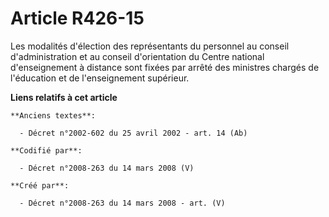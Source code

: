 # Article R426-15

Les modalités d'élection des représentants du personnel au conseil d'administration et au conseil d'orientation du Centre
national d'enseignement à distance sont fixées par arrêté des ministres chargés de l'éducation et de l'enseignement
supérieur.

**Liens relatifs à cet article**

	**Anciens textes**:

	  - Décret n°2002-602 du 25 avril 2002 - art. 14 (Ab)

	**Codifié par**:

	  - Décret n°2008-263 du 14 mars 2008 (V)

	**Créé par**:

	  - Décret n°2008-263 du 14 mars 2008 - art. (V)
